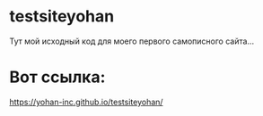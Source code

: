 # testsiteyohan
Тут мой исходный код для моего первого самописного сайта...

# Вот ссылка:
https://yohan-inc.github.io/testsiteyohan/
